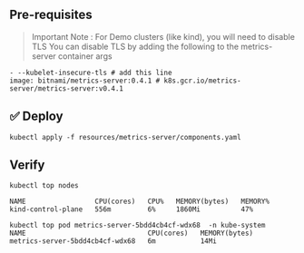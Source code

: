 
## Pre-requisites
> Important Note : For Demo clusters (like kind), you will need to disable TLS
 You can disable TLS by adding the following to the metrics-server container args
```
- --kubelet-insecure-tls # add this line
image: bitnami/metrics-server:0.4.1 # k8s.gcr.io/metrics-server/metrics-server:v0.4.1        
```

## ✅ Deploy
```
kubectl apply -f resources/metrics-server/components.yaml
```

## Verify
```
kubectl top nodes

NAME                 CPU(cores)   CPU%   MEMORY(bytes)   MEMORY%   
kind-control-plane   556m         6%     1860Mi          47%   
```

```
kubectl top pod metrics-server-5bdd4cb4cf-wdx68  -n kube-system
NAME                              CPU(cores)   MEMORY(bytes)   
metrics-server-5bdd4cb4cf-wdx68   6m           14Mi    
```